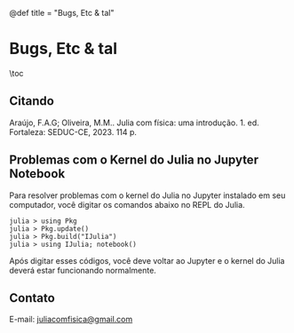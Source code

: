@def title = "Bugs, Etc & tal"

# Bugs, Etc & tal

\toc
## Citando

Araújo, F.A.G; Oliveira, M.M.. Julia com física: uma introdução. 1. ed. Fortaleza: SEDUC-CE, 2023. 114 p.

## Problemas com o Kernel do Julia no Jupyter Notebook

Para resolver problemas com o kernel do Julia no Jupyter instalado em seu computador, você digitar os comandos abaixo no REPL do Julia.

```julia-repl
julia > using Pkg
julia > Pkg.update()
julia > Pkg.build("IJulia")
julia > using IJulia; notebook()
```
Após digitar esses códigos, você deve voltar ao Jupyter e o kernel do Julia deverá estar funcionando normalmente.

## Contato

E-mail: juliacomfisica@gmail.com

